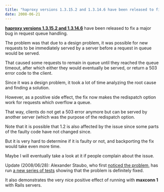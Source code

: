 ```yaml
---
title: "haproxy versions 1.3.15.2 and 1.3.14.6 have been released to fix a major bug in request queue handling."
date: 2008-06-21
---
```

**[haproxy versions 1.3.15.2 and 1.3.14.6](download/1.3/src/)** have been released to fix a major bug in request queue handling.

The problem was that due to a design problem, it was possible for new requests to be immediately served by a server before a request in queue would be served.

That caused some requests to remain in queue until they reached the queue timeout, after which either they would eventually be served, or return a 503 error code to the client.

Since it was a design problem, it took a lot of time analyzing the root cause and finding a solution.

However, as a positive side effect, the fix now makes the redispatch option work for requests which overflow a queue.

That way, clients do not get a 503 error anymore but can be served by another server (which was the purpose of the redispatch option.

Note that it is possible that 1.2 is also affected by the issue since some parts of the faulty code have not changed since.

But it is very hard to determine if it is faulty or not, and backporting the fix would take even more time.

Maybe I will eventually take a look at it if people complain about the issue.

Update (2008/06/28): Alexander Staubo, who first [noticed the problem](http://affectioncode.wordpress.com/2008/06/11/comparing-nginx-and-haproxy-for-web-applications/), has run [a new series of tests](http://affectioncode.wordpress.com/2008/06/28/another-comparison-of-haproxy-and-nginx/) showing that the problem is definitely fixed.

It also demonstrates the very nice positive effect of running with **maxconn 1** with Rails servers.
